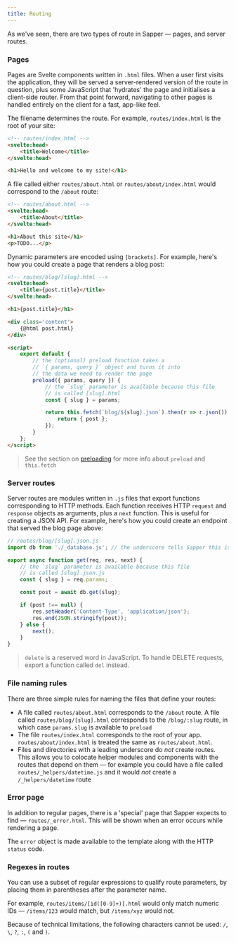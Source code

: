 ```yaml
---
title: Routing
---
```


As we've seen, there are two types of route in Sapper — pages, and server routes.


### Pages

Pages are Svelte components written in `.html` files. When a user first visits the application, they will be served a server-rendered version of the route in question, plus some JavaScript that 'hydrates' the page and initialises a client-side router. From that point forward, navigating to other pages is handled entirely on the client for a fast, app-like feel.

The filename determines the route. For example, `routes/index.html` is the root of your site:

```html
<!-- routes/index.html -->
<svelte:head>
	<title>Welcome</title>
</svelte:head>

<h1>Hello and welcome to my site!</h1>
```

A file called either `routes/about.html` or `routes/about/index.html` would correspond to the `/about` route:

```html
<!-- routes/about.html -->
<svelte:head>
	<title>About</title>
</svelte:head>

<h1>About this site</h1>
<p>TODO...</p>
```

Dynamic parameters are encoded using `[brackets]`. For example, here's how you could create a page that renders a blog post:

```html
<!-- routes/blog/[slug].html -->
<svelte:head>
	<title>{post.title}</title>
</svelte:head>

<h1>{post.title}</h1>

<div class='content'>
	{@html post.html}
</div>

<script>
	export default {
		// the (optional) preload function takes a
		// `{ params, query }` object and turns it into
		// the data we need to render the page
		preload({ params, query }) {
			// the `slug` parameter is available because this file
			// is called [slug].html
			const { slug } = params;

			return this.fetch(`blog/${slug}.json`).then(r => r.json()).then(post => {
				return { post };
			});
		}
	};
</script>
```

> See the section on [preloading](guide#preloading) for more info about `preload` and `this.fetch`


### Server routes

Server routes are modules written in `.js` files that export functions corresponding to HTTP methods. Each function receives HTTP `request` and `response` objects as arguments, plus a `next` function. This is useful for creating a JSON API. For example, here's how you could create an endpoint that served the blog page above:

```js
// routes/blog/[slug].json.js
import db from './_database.js'; // the underscore tells Sapper this isn't a route

export async function get(req, res, next) {
	// the `slug` parameter is available because this file
	// is called [slug].json.js
	const { slug } = req.params;

	const post = await db.get(slug);

	if (post !== null) {
		res.setHeader('Content-Type', 'application/json');
		res.end(JSON.stringify(post));
	} else {
		next();
	}
}
```

> `delete` is a reserved word in JavaScript. To handle DELETE requests, export a function called `del` instead.


### File naming rules

There are three simple rules for naming the files that define your routes:

* A file called `routes/about.html` corresponds to the `/about` route. A file called `routes/blog/[slug].html` corresponds to the `/blog/:slug` route, in which case `params.slug` is available to `preload`
* The file `routes/index.html` corresponds to the root of your app. `routes/about/index.html` is treated the same as `routes/about.html`.
* Files and directories with a leading underscore do *not* create routes. This allows you to colocate helper modules and components with the routes that depend on them — for example you could have a file called `routes/_helpers/datetime.js` and it would *not* create a `/_helpers/datetime` route



### Error page

In addition to regular pages, there is a 'special' page that Sapper expects to find — `routes/_error.html`. This will be shown when an error occurs while rendering a page.

The `error` object is made available to the template along with the HTTP `status` code.



### Regexes in routes

You can use a subset of regular expressions to qualify route parameters, by placing them in parentheses after the parameter name.

For example, `routes/items/[id([0-9]+)].html` would only match numeric IDs — `/items/123` would match, but `/items/xyz` would not.

Because of technical limitations, the following characters cannot be used: `/`, `\`, `?`, `:`, `(` and `)`.
